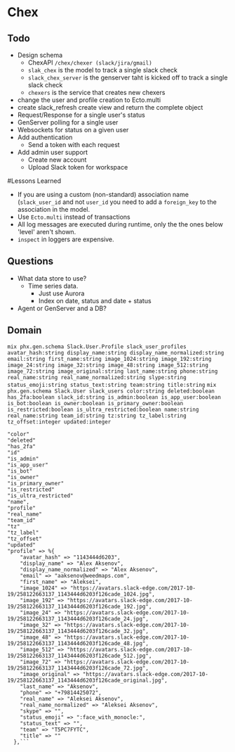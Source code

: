 # Chex

## Todo

* Design schema
  * ChexAPI `/chex/chexer (slack/jira/gmail)`
  * `slak_chex` is the model to track a single slack check
  * `slack_chex_server` is the genserver taht is kicked off to track a single slack check
  * `chexers` is the service that creates new chexers
* change the user and profile creation to Ecto.multi
* create slack_refresh create view and return the complete object
* Request/Response for a single user's status
* GenServer polling for a single user
* Websockets for status on a given user
* Add authentication
  * Send a token with each request
* Add admin user support
  * Create new account
  * Upload Slack token for workspace


#Lessons Learned
* If you are using a custom (non-standard) association name (`slack_user_id` and not `user_id` you need to add a `foreign_key` to the association in the model.
* Use `Ecto.multi` instead of transactions
* All log messages are executed during runtime, only the the ones below 'level' aren't shown.
* `inspect` in loggers are expensive.

## Questions

* What data store to use?
  * Time series data.
     * Just use Aurora
      * Index on date, status and date + status
* Agent or GenServer and a DB?

## Domain

`mix phx.gen.schema Slack.User.Profile slack_user_profiles avatar_hash:string display_name:string display_name_normalized:string email:string first_name:string image_1024:string image_192:string image_24:string image_32:string image_48:string image_512:string image_72:string image_original:string last_name:string phone:string real_name:string real_name_normalized:string slype:string status_emoji:string status_text:string team:string title:string`
`mix phx.gen.schema Slack.User slack_users color:string deleted:boolean has_2fa:boolean slack_id:string is_admin:boolean is_app_user:boolean is_bot:boolean is_owner:boolean is_primary_owner:boolean is_restricted:boolean is_ultra_restricted:boolean name:string real_name:string team_id:string tz:string tz_label:string tz_offset:integer updated:integer`


```
"color"
"deleted"
"has_2fa"
"id"
"is_admin"
"is_app_user"
"is_bot"
"is_owner"
"is_primary_owner"
"is_restricted"
"is_ultra_restricted"
"name",
"profile"
"real_name"
"team_id"
"tz"
"tz_label"
"tz_offset"
"updated"
"profile" => %{
    "avatar_hash" => "1143444d6203",
    "display_name" => "Alex Aksenov",
    "display_name_normalized" => "Alex Aksenov",
    "email" => "aaksenov@weedmaps.com",
    "first_name" => "Aleksei",
    "image_1024" => "https://avatars.slack-edge.com/2017-10-19/258122663137_1143444d6203f126cade_1024.jpg",
    "image_192" => "https://avatars.slack-edge.com/2017-10-19/258122663137_1143444d6203f126cade_192.jpg",
    "image_24" => "https://avatars.slack-edge.com/2017-10-19/258122663137_1143444d6203f126cade_24.jpg",
    "image_32" => "https://avatars.slack-edge.com/2017-10-19/258122663137_1143444d6203f126cade_32.jpg",
    "image_48" => "https://avatars.slack-edge.com/2017-10-19/258122663137_1143444d6203f126cade_48.jpg",
    "image_512" => "https://avatars.slack-edge.com/2017-10-19/258122663137_1143444d6203f126cade_512.jpg",
    "image_72" => "https://avatars.slack-edge.com/2017-10-19/258122663137_1143444d6203f126cade_72.jpg",
    "image_original" => "https://avatars.slack-edge.com/2017-10-19/258122663137_1143444d6203f126cade_original.jpg",
    "last_name" => "Aksenov",
    "phone" => "+79814425072",
    "real_name" => "Aleksei Aksenov",
    "real_name_normalized" => "Aleksei Aksenov",
    "skype" => "",
    "status_emoji" => ":face_with_monocle:",
    "status_text" => "",
    "team" => "T5PC7FYTC",
    "title" => ""
  },```
